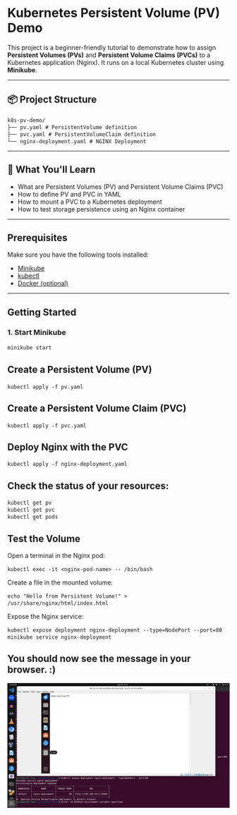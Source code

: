 #  Kubernetes Persistent Volume (PV) Demo

This project is a beginner-friendly tutorial to demonstrate how to assign **Persistent Volumes (PVs)** and **Persistent Volume Claims (PVCs)** to a Kubernetes application (Nginx). It runs on a local Kubernetes cluster using **Minikube**.

---

## 📦 Project Structure
  ``` 
  k8s-pv-demo/ 
  ├── pv.yaml # PersistentVolume definition 
  ├── pvc.yaml # PersistentVolumeClaim definition 
  └── nginx-deployment.yaml # NGINX Deployment 
  ``` 

---

## 🎯 What You'll Learn

- What are Persistent Volumes (PV) and Persistent Volume Claims (PVC)
- How to define PV and PVC in YAML
- How to mount a PVC to a Kubernetes deployment
- How to test storage persistence using an Nginx container

---

## Prerequisites

Make sure you have the following tools installed:

- [Minikube](https://minikube.sigs.k8s.io/docs/start/)
- [kubectl](https://kubernetes.io/docs/tasks/tools/)
- [Docker (optional)](https://www.docker.com/products/docker-desktop)

---

##  Getting Started

### 1. Start Minikube

```bash
minikube start
```

## Create a Persistent Volume (PV)

```
kubectl apply -f pv.yaml
```

## Create a Persistent Volume Claim (PVC)

```
kubectl apply -f pvc.yaml
```

## Deploy Nginx with the PVC

```
kubectl apply -f nginx-deployment.yaml
```

## Check the status of your resources:
```
kubectl get pv
kubectl get pvc
kubectl get pods
```

##  Test the Volume
Open a terminal in the Nginx pod:

```
kubectl exec -it <nginx-pod-name> -- /bin/bash

```
Create a file in the mounted volume:

```
echo "Hello from Persistent Volume!" > /usr/share/nginx/html/index.html
```
Expose the Nginx service:

```
kubectl expose deployment nginx-deployment --type=NodePort --port=80
minikube service nginx-deployment

```

## You should now see the message in your browser. :)

![Output](final_result1.png "a ")
